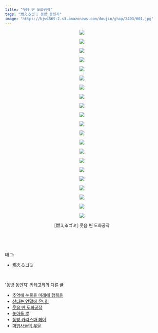 ```yaml
---
title: "웃음 띤 도화공작"
tags: "燃えるゴミ 동방_동인지"
image: "https://kjw4569-2.s3.amazonaws.com/doujin/ghap/2403/001.jpg"
---
```

<div class="article">
<p style="text-align: center; clear: none; float: none;"><img src="{{ site.imgserver9 }}/ghap/2403/001.jpg"/></p>
<p style="text-align: center; clear: none; float: none;"><img src="{{ site.imgserver9 }}/ghap/2403/002.jpg"/></p>
<p style="text-align: center; clear: none; float: none;"><img src="{{ site.imgserver9 }}/ghap/2403/003.jpg"/></p>
<p style="text-align: center; clear: none; float: none;"><img src="{{ site.imgserver9 }}/ghap/2403/004.jpg"/></p>
<p style="text-align: center; clear: none; float: none;"><img src="{{ site.imgserver9 }}/ghap/2403/005.jpg"/></p>
<p style="text-align: center; clear: none; float: none;"><img src="{{ site.imgserver9 }}/ghap/2403/006.jpg"/></p>
<p style="text-align: center; clear: none; float: none;"><img src="{{ site.imgserver9 }}/ghap/2403/007.jpg"/></p>
<p style="text-align: center; clear: none; float: none;"><img src="{{ site.imgserver9 }}/ghap/2403/008.jpg"/></p>
<p style="text-align: center; clear: none; float: none;"><img src="{{ site.imgserver9 }}/ghap/2403/009.jpg"/></p>
<p style="text-align: center; clear: none; float: none;"><img src="{{ site.imgserver9 }}/ghap/2403/010.jpg"/></p>
<p style="text-align: center; clear: none; float: none;"><img src="{{ site.imgserver9 }}/ghap/2403/011.jpg"/></p>
<p style="text-align: center; clear: none; float: none;"><img src="{{ site.imgserver9 }}/ghap/2403/012.jpg"/></p>
<p style="text-align: center; clear: none; float: none;"><img src="{{ site.imgserver9 }}/ghap/2403/013.jpg"/></p>
<p style="text-align: center; clear: none; float: none;"><img src="{{ site.imgserver9 }}/ghap/2403/014.jpg"/></p>
<p style="text-align: center; clear: none; float: none;"><img src="{{ site.imgserver9 }}/ghap/2403/015.jpg"/></p>
<p style="text-align: center; clear: none; float: none;"><img src="{{ site.imgserver9 }}/ghap/2403/016.jpg"/></p>
<p style="text-align: center; clear: none; float: none;"><img src="{{ site.imgserver9 }}/ghap/2403/017.jpg"/></p>
<p style="text-align: center; clear: none; float: none;"><img src="{{ site.imgserver9 }}/ghap/2403/018.jpg"/></p>
<p style="text-align: center; clear: none; float: none;"><img src="{{ site.imgserver9 }}/ghap/2403/019.jpg"/></p>
<p style="text-align: center; clear: none; float: none;"><img src="{{ site.imgserver9 }}/ghap/2403/020.jpg"/></p>
<p style="text-align: center; clear: none; float: none;"><img src="{{ site.imgserver9 }}/ghap/2403/021.jpg"/></p>
<p style="text-align: center; clear: none; float: none;">[燃えるゴミ] 웃음 띤 도화공작</p>
<p><br/></p>
</div><br/>
<div class="tagTrail">
<p>태그: </p>
<ul>
<li>燃えるゴミ</li>
</ul>
</div><br/>
<div class="another">
<p>'동방 동인지' 카테고리의 다른 글</p>
<ul>
<li><a href="/ghap_2406">추억에 눈물을 미래에 행복을</a></li>
<li><a href="/ghap_2405">산타는 연말에 온다!!</a></li>
<li><a href="/ghap_2403">웃음 띤 도화공작</a></li>
<li><a href="/ghap_2402">놓아둘 뿐</a></li>
<li><a href="/ghap_2401">동방 카리스마 헤어</a></li>
<li><a href="/ghap_2399">마법사들의 우울</a></li>
</ul>
</div><br/>
<div class="cb_module cb_fluid">
<div class="cb_wrt cb_profile">
</div><!-- commentList close -->
</div><br/>
